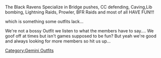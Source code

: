The Black Ravens Specialize in Bridge pushes, CC defending, Caving,Lib
bombing, Lightning Raids, Prowler, BFR Raids and most of all HAVE FUN!!!

which is something some outfits lack...

We're not a bossy Outfit we listen to what the members have to say....
We goof off at times but isn't games supposed to be fun? But yeah we're
good and always looking for more members so hit us up...

[Category:Gemini Outfits](Category:Gemini_Outfits.md "wikilink")
